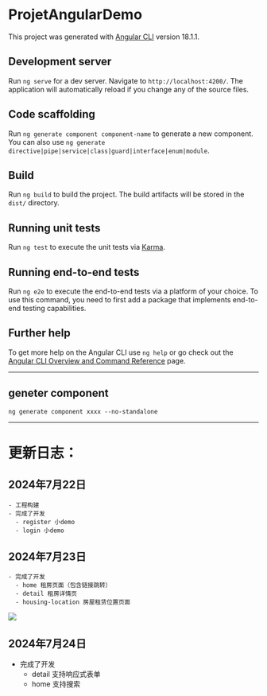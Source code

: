 # ProjetAngularDemo

This project was generated with [Angular CLI](https://github.com/angular/angular-cli) version 18.1.1.

## Development server

Run `ng serve` for a dev server. Navigate to `http://localhost:4200/`. The application will automatically reload if you change any of the source files.

## Code scaffolding

Run `ng generate component component-name` to generate a new component. You can also use `ng generate directive|pipe|service|class|guard|interface|enum|module`.

## Build

Run `ng build` to build the project. The build artifacts will be stored in the `dist/` directory.

## Running unit tests

Run `ng test` to execute the unit tests via [Karma](https://karma-runner.github.io).

## Running end-to-end tests

Run `ng e2e` to execute the end-to-end tests via a platform of your choice. To use this command, you need to first add a package that implements end-to-end testing capabilities.

## Further help

To get more help on the Angular CLI use `ng help` or go check out the [Angular CLI Overview and Command Reference](https://angular.dev/tools/cli) page.

---

## geneter component

`ng generate component xxxx --no-standalone`

---

# 更新日志：

## 2024年7月22日 
    - 工程构建
    - 完成了开发
      - register 小demo
      - login 小demo
    

## 2024年7月23日
    - 完成了开发
      - home 租房页面（包含链接跳转）
      - detail 租房详情页
      - housing-location 房屋租赁位置页面

![](assert\angular-p1.gif)


## 2024年7月24日
  - 完成了开发
    - detail 支持响应式表单
    - home 支持搜索